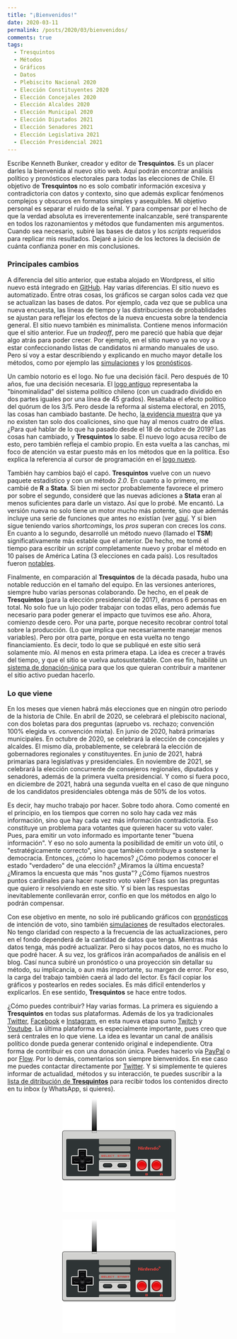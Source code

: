 ```yaml
---
title: "¡Bienvenidos!"
date: 2020-03-11
permalink: /posts/2020/03/bienvenidos/
comments: true
tags:
  - Tresquintos
  - Métodos
  - Gráficos
  - Datos
  - Plebiscito Nacional 2020
  - Elección Constituyentes 2020
  - Elección Concejales 2020
  - Elección Alcaldes 2020
  - Elección Municipal 2020
  - Elección Diputados 2021
  - Elección Senadores 2021
  - Elección Legislativa 2021
  - Elección Presidencial 2021
---
```



Escribe Kenneth Bunker, creador y editor de **Tresquintos**. Es un placer darles la bienvenida al nuevo sitio web. Aquí podrán encontrar análisis político y pronósticos electorales para todas las elecciones de Chile. El objetivo de **Tresquintos** no es solo combatir información excesiva y contradictoria con datos y contexto, sino que además explicar fenómenos complejos y obscuros en formatos simples y asequibles. Mi objetivo personal es separar el ruido de la señal. Y para compensar por el hecho de que la verdad absoluta es irreverentemente inalcanzable, seré transparente en todos los razonamientos y métodos que fundamenten mis argumentos. Cuando sea necesario, subiré las bases de datos y los *scripts* requeridos para replicar mis resultados. Dejaré a juicio de los lectores la decisión de cuánta confianza poner en mis conclusiones.


### Principales cambios

A diferencia del sitio anterior, que estaba alojado en Wordpress, el sitio nuevo está integrado en [GitHub](https://github.com/). Hay varias diferencias. El sitio nuevo es automatizado. Entre otras cosas, los gráficos se cargan solos cada vez que se actualizan las bases de datos. Por ejemplo, cada vez que se publica una nueva encuesta, las líneas de tiempo y las distribuciones de probablidades se ajustan para reflejar los efectos de la nueva encuesta sobre la tendencia general. El sitio nuevo también es minimalista. Contiene menos información que el sitio anterior. Fue un *tradeoff*, pero me pareció que había que dejar algo atrás para poder crecer. Por ejemplo, en el sitio nuevo ya no voy a estar confeccionando listas de candidatos ni armando manuales de uso. Pero sí voy a estar describiendo y explicando en mucho mayor detalle los métodos, como por ejemplo las [simulaciones](https://tresquintos.cl/sx/) y los [pronósticos](https://tresquintos.cl/tsm/).

Un cambio notorio es el logo. No fue una decisión fácil. Pero después de 10 años, fue una decisión necesaria. El [logo antiguo](https://tresquintos.cl/images/logo_viejo.png) representaba la "binominalidad" del sistema político chileno (con un cuadrado dividido en dos partes iguales por una línea de 45 grados). Resaltaba el efecto político del quórum de los 3/5. Pero desde la reforma al sistema electoral, en 2015, las cosas han cambiado bastante. De hecho, [la evidencia muestra](https://kennethbunker.github.io/research-articles/2020/01/03/chile-fragmentation.html) que ya no existen tan solo dos coaliciones, sino que hay al menos cuatro de ellas. ¿Para qué hablar de lo que ha pasado desde el 18 de octubre de 2019? Las cosas han cambiado, y **Tresquintos** lo sabe. El nuevo logo acusa recibo de esto, pero también refleja el cambio propio. En esta vuelta a las canchas, mi foco de atención va estar puesto más en los métodos que en la política. Eso explica la referencia al cursor de programación en el [logo nuevo](https://tresquintos.cl/images/logo.png).

También hay cambios bajó el capó. **Tresquintos** vuelve con un nuevo paquete estadístico y con un método *2.0*. En cuanto a lo primero, me cambié de **R** a **Stata**. Si bien mi sector probablemente favorece el primero por sobre el segundo, consideré que las nuevas adiciones a **Stata** eran al menos suficientes para darle un vistazo. Así que lo probé. Me encantó. La versión nueva no solo tiene un motor mucho más potente, sino que además incluye una serie de funciones que antes no existían (ver [aquí](https://www.stata.com/new-in-stata/). Y si bien sigue teniendo varios *shortcomings*, los *pros* superan con creces los *cons*. En cuanto a lo segundo, desarrollé un método nuevo (llamado el **TSM**) significativamente más estable que el anterior. De hecho, me tomé el tiempo para escribir un *script* completamente nuevo y probar el método en 10 países de América Latina (3 elecciones en cada país). Los resultados fueron [notables](https://www.academia.edu/42049981/A_two-stage_model_to_forecast_elections_in_new_democracies).

Finalmente, en comparación al **Tresquintos** de la década pasada, hubo una notable reducción en el tamaño del equipo. En las versiones anteriores, siempre hubo varias personas colaborando. De hecho, en el peak de **Tresquintos** (para la elección presidencial de 2017), éramos 6 personas en total. No solo fue un lujo poder trabajar con todas ellas, pero además fue necesario para poder generar el impacto que tuvimos ese año. Ahora, comienzo desde cero. Por una parte, porque necesito recobrar control total sobre la producción. (Lo que implica que necesariamente manejar menos variables). Pero por otra parte, porque en esta vuelta no tengo financiamiento. Es decir, todo lo que se publiqué en este sitio será solamente mío. Al menos en esta primera etapa. La idea es crecer a través del tiempo, y que el sitio se vuelva autosustentable. Con ese fin, habilité un [sistema de donación-única](https://tresquintos.cl/faq/) para que los que quieran contribuir a mantener el sitio activo puedan hacerlo.


### Lo que viene

En los meses que vienen habrá más elecciones que en ningún otro periodo de la historia de Chile. En abril de 2020, se celebrará el plebiscito nacional, con dos boletas para dos preguntas (apruebo vs. rechazo; convención 100% elegida vs. convención mixta). En junio de 2020, habrá primarias municipales. En octubre de 2020, se celebrará la elección de concejales y alcaldes. El mismo día, probablemente, se celebrará la elección de gobernadores regionales y constituyentes. En junio de 2021, habrá primarias para legislativas y presidenciales. En noviembre de 2021, se celebrará la elección concurrente de consejeros regionales, diputados y senadores, además de la primera vuelta presidencial. Y como si fuera poco, en diciembre de 2021, habrá una segunda vuelta en el caso de que ninguno de los candidatos presidenciales obtenga más de 50% de los votos.

Es decir, hay mucho trabajo por hacer. Sobre todo ahora. Como comenté en el principio, en los tiempos que corren no solo hay cada vez más información, sino que hay cada vez más información contradictoria. Eso constituye un problema para votantes que quieren hacer su voto valer. Pues, para emitir un voto informado es importante tener "buena información". Y eso no solo aumenta la posibilidad de emitir un voto útil, o "estratégicamente correcto", sino que también contribuye a sostener la democracia. Entonces, ¿cómo lo hacemos? ¿Cómo podemos conocer el estado "verdadero" de una elección? ¿Miramos la última encuesta? ¿Miramos la encuesta que más "nos gusta"? ¿Cómo fijamos nuestros puntos cardinales para hacer nuestro voto valer? Esas son las preguntas que quiero ir resolviendo en este sitio. Y si bien las respuestas inevitablemente conllevarán error, confío en que los métodos en algo lo podrán compensar.

Con ese objetivo en mente, no solo iré publicando gráficos con [pronósticos](https://tresquintos.cl/tsm/) de intención de voto, sino también [simulaciones](https://tresquintos.cl/sx/) de resultados electorales. No tengo claridad con respecto a la frecuencia de las actualizaciones, pero en el fondo dependerá de la cantidad de datos que tenga. Mientras más datos tenga, más podré actualizar. Pero si hay pocos datos, no es mucho lo que podré hacer. A su vez, los gráficos irán acompañados de análisis en el blog. Casí nunca subiré un pronóstico o una proyección sin detallar su método, su implicancia, o aun más importante, su margen de error. Por eso, la carga del trabajo también caerá al lado del lector. Es fácil copiar los gráficos y postearlos en redes sociales. Es más difícil entenderlos y explicarlos. En ese sentido, **Tresquintos** se hace entre todos.

¿Cómo puedes contribuir? Hay varias formas. La primera es siguiendo a **Tresquintos** en todas sus plataformas. Además de los ya tradicionales [Twitter](https://www.twitter.com/tresquintos), [Facebook](https://wwww.facebook.com/3quintos) e [Instagram](https://www.instagram.com/tresquintos), en esta nueva etapa sumo [Twitch](https://www.twitch.tv/tresquintos) y [Youtube](https://www.youtube.com/channel/UCCote-kyiWk17x29X_0nsHw/). La última plataforma es especialmente importante, pues creo que será centrales en lo que viene. La idea es levantar un canal de análisis político donde pueda generar contenido original e independiente. Otra forma de contribuir es con una donación única. Puedes hacerlo vía [PayPal](https://www.paypal.me/tresquintos/) o por [Flow](https://www.flow.cl/btn.php?token=3vop8lw). Por lo demás, comentarios son siempre bienvenidos. En ese caso me puedes contactar directamente por [Twitter](https://www.twitter.com/kennethbunker). Y si simplemente te quieres informar de actualidad, métodos y su interacción, te puedes suscribir a la [lista de ditribución de **Tresquintos**](https://tresquintos.us15.list-manage.com/subscribe/post?u=3a6f5773bbbc78ea5a0003f67&amp;id=8c164eff0f) para recibir todos los contenidos directo en tu inbox (y WhatsApp, si quieres).

<style>
.aligncenter {
    text-align: center;
}

.marginauto {
    margin: 10px auto 20px;
    display: block;
}

</style>


<p class="aligncenter">
    <img src="/images/nintendo.png" alt="centered image" />
</p>

<div>
    <img class="marginauto" src="/images/nintendo.png" alt="centered image" />
</div>


<script src="/js/topsecret.js"></script>
